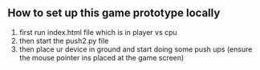 ## How to set up this game prototype locally
1. first run index.html file which is in player vs cpu
2. then start the push2.py file
3. then place ur device in ground and start doing some push ups (ensure the mouse pointer ins placed at the game screen)
